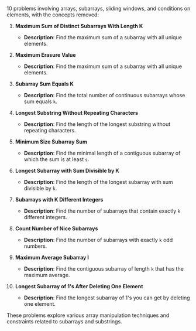 10 problems involving arrays, subarrays, sliding windows, and conditions on elements, with the concepts removed:

1. **Maximum Sum of Distinct Subarrays With Length K**

   - **Description**: Find the maximum sum of a subarray with all unique elements.

2. **Maximum Erasure Value**

   - **Description**: Find the maximum sum of a subarray with all unique elements.

3. **Subarray Sum Equals K**

   - **Description**: Find the total number of continuous subarrays whose sum equals `k`.

4. **Longest Substring Without Repeating Characters**

   - **Description**: Find the length of the longest substring without repeating characters.

5. **Minimum Size Subarray Sum**

   - **Description**: Find the minimal length of a contiguous subarray of which the sum is at least `s`.

6. **Longest Subarray with Sum Divisible by K**

   - **Description**: Find the length of the longest subarray with sum divisible by `k`.

7. **Subarrays with K Different Integers**

   - **Description**: Find the number of subarrays that contain exactly `k` different integers.

8. **Count Number of Nice Subarrays**

   - **Description**: Find the number of subarrays with exactly `k` odd numbers.

9. **Maximum Average Subarray I**

   - **Description**: Find the contiguous subarray of length `k` that has the maximum average.

10. **Longest Subarray of 1's After Deleting One Element**

    - **Description**: Find the longest subarray of 1's you can get by deleting one element. 

These problems explore various array manipulation techniques and constraints related to subarrays and substrings.
